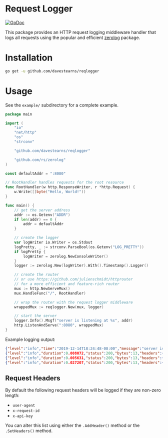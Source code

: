 # Request Logger

[![GoDoc](https://godoc.org/github.com/davestearns/reqlogger?status.png)](https://godoc.org/github.com/davestearns/reqlogger)

This package provides an HTTP request logging middleware handler that logs all requests using the popular and efficient [zerolog](https://github.com/rs/zerolog) package.

# Installation

```bash
go get -u github.com/davestearns/reqlogger
```

# Usage

See the `example/` subdirectory for a complete example. 

```go
package main

import (
	"io"
	"net/http"
	"os"
	"strconv"

	"github.com/davestearns/reqlogger"

	"github.com/rs/zerolog"
)

const defaultAddr = ":8080"

// RootHandler handles requests for the root resource
func RootHandler(w http.ResponseWriter, r *http.Request) {
	w.Write([]byte("Hello, World!"))
}

func main() {
	// get the server address
	addr := os.Getenv("ADDR")
	if len(addr) == 0 {
		addr = defaultAddr
	}

	// create the logger
	var logWriter io.Writer = os.Stdout
	logPretty, _ := strconv.ParseBool(os.Getenv("LOG_PRETTY"))
	if logPretty {
		logWriter = zerolog.NewConsoleWriter()
	}
	logger := zerolog.New(logWriter).With().Timestamp().Logger()

	// create the router
	// or use https://github.com/julienschmidt/httprouter
	// for a more efficient and feature-rich router
	mux := http.NewServeMux()
	mux.HandleFunc("/", RootHandler)

	// wrap the router with the request logger middleware
	wrappedMux := reqlogger.New(mux, logger)

	// start the server
	logger.Info().Msgf("server is listening at %s", addr)
	http.ListenAndServe(":8080", wrappedMux)
}
```

Example logging output:

```json
{"level":"info","time":"2019-12-14T18:24:48-08:00","message":"server is listening at 127.0.0.1:8080"}
{"level":"info","duration":0.008072,"status":200,"bytes":13,"headers":{"user-agent":"PostmanRuntime/7.20.1"},"time":"2019-12-14T18:24:56-08:00","message":"GET /"}
{"level":"info","duration":0.005631,"status":200,"bytes":13,"headers":{"user-agent":"PostmanRuntime/7.20.1"},"time":"2019-12-14T18:24:57-08:00","message":"GET /"}
{"level":"info","duration":0.027207,"status":200,"bytes":13,"headers":{"user-agent":"PostmanRuntime/7.20.1"},"time":"2019-12-14T18:25:00-08:00","message":"GET /"}
```

## Request Headers

By default the following request headers will be logged if they are non-zero length:

- `user-agent`
- `x-request-id`
- `x-api-key`

You can alter this list using either the `.AddHeader()` method or the `.SetHeaders()` method.
